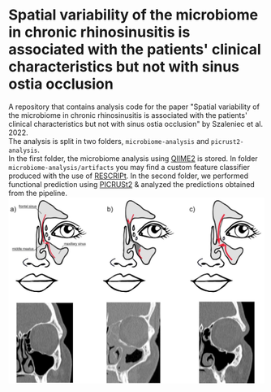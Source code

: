 # Spatial variability of the microbiome in chronic rhinosinusitis is associated with the patients' clinical characteristics but not with sinus ostia occlusion
A repository that contains analysis code for the paper "Spatial variability of the microbiome in chronic rhinosinusitis is associated with the patients' clinical characteristics but not with sinus ostia occlusion" by Szaleniec et al. 2022.  
The analysis is split in two folders, `microbiome-analysis` and `picrust2-analysis`.   
In the first folder, the microbiome analysis using [QIIME2](https://qiime2.org/) is stored. In folder `microbiome-analysis/artifacts` you may find a custom feature classifier produced with the use of [RESCRIPt](https://www.ncbi.nlm.nih.gov/pmc/articles/PMC8601625/). 
In the second folder, we performed functional prediction using [PICRUSt2](https://www.nature.com/articles/s41587-020-0548-6) & analyzed the predictions obtained from the pipeline.   
![image](./sinuses.jpg)
